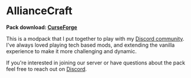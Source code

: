 # AllianceCraft
**Pack download: [CurseForge](https://www.curseforge.com/minecraft/modpacks/alliancecraft)**

This is a modpack that I put together to play with my [Discord community](https://discord.gg/KRJaJvm). I've always loved playing tech based mods, and extending the vanilla experience to make it more challenging and dynamic.

If you're interested in joining our server or have questions about the pack feel free to reach out on [Discord](https://discord.gg/KRJaJvm).
